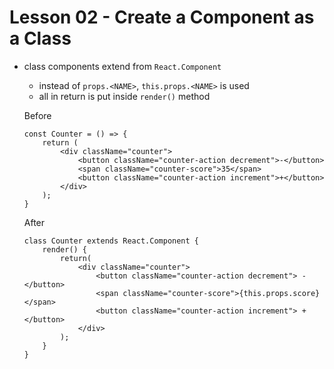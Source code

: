 # Lesson 02 - Create a Component as a Class


- class components extend from `React.Component`
    - instead of `props.<NAME>`, `this.props.<NAME>` is used
    - all in return is put inside `render()` method

    Before
    ```
    const Counter = () => {
        return (
            <div className="counter">
                <button className="counter-action decrement">-</button>
                <span className="counter-score">35</span>
                <button className="counter-action increment">+</button>
            </div>
        );
    }
    ```

    After
    ```
    class Counter extends React.Component {
        render() {
            return(
                <div className="counter">
                    <button className="counter-action decrement"> - </button>
                    <span className="counter-score">{this.props.score}</span>
                    <button className="counter-action increment"> + </button>
                </div>
            );
        }
    }
    ```